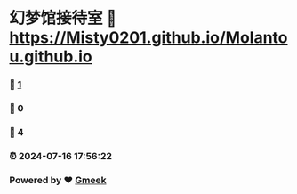# 幻梦馆接待室 :link: https://Misty0201.github.io/Molantou.github.io 
### :page_facing_up: [1](https://Misty0201.github.io/Molantou.github.io/tag.html) 
### :speech_balloon: 0 
### :hibiscus: 4 
### :alarm_clock: 2024-07-16 17:56:22 
### Powered by :heart: [Gmeek](https://github.com/Meekdai/Gmeek)

